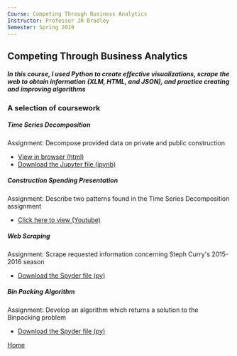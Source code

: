 ```yaml
---
Course: Competing Through Business Analytics
Instructor: Professor JR Bradley
Semester: Spring 2019
---
```


## Competing Through Business Analytics
##### In this course, I used Python to create effective visualizations, scrape the web to obtain information (XLM, HTML, and JSON), and practice creating and improving algorithms

### A selection of coursework
##### Time Series Decomposition
Assignment: Decompose provided data on private and public construction
- [View in browser (html)](M3Graphing.html)
- [Download the Jupyter file (ipynb)](M3Graphing.ipynb)

##### Construction Spending Presentation
Assignment: Describe two patterns found in the Time Series Decomposition assignment
- [Click here to view (Youtube)](https://www.youtube.com/watch?v=ySC1Y_YXDC4)

##### Web Scraping 
Assignment: Scrape requested information concerning Steph Curry's 2015-2016 season
- [Download the Spyder file (py)](json_scrape.py)

##### Bin Packing Algorithm
Assignment: Develop an algorithm which returns a solution to the Binpacking problem
- [Download the Spyder file (py)](binpacking.py)

[Home](https://cherylngo.github.io/)

